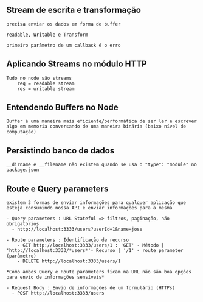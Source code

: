 ## Stream de escrita e transformação
    precisa enviar os dados em forma de buffer

    readable, Writable e Transform

    primeiro parâmetro de um callback é o erro

## Aplicando Streams no módulo HTTP
    Tudo no node são streams
        req = readable stream
        res = writable stream

## Entendendo Buffers no Node
    Buffer é uma maneira mais eficiente/performática de ser ler e escrever algo em memoria conversando de uma maneira binária (baixo nível de computação)

## Persistindo banco de dados
    __dirname e __filename não existem quando se usa o "type": "module" no package.json

## Route e Query parameters
    existem 3 formas de enviar informações para qualquer aplicação que esteja consumindo nossa API e enviar informações para a mesma

    - Query parameters : URL Stateful => filtros, paginação, não obrigatórios
      - http://localhost:3333/users?userId=1&name=jose

    - Route parameters : Identificação de recurso
        - GET http://localhost:3333/users/1 : 'GET' - Método | 'http://localhost:3333/*users*'- Recurso | '/1' - route parameter (parâmetro)
        - DELETE http://localhost:3333/users/1 

    *Como ambos Query e Route parameters ficam na URL não são boa opções para envio de informações sensíveis*
 
    - Request Body : Envio de informações de um formulário (HTTPs)
      - POST http://localhost:3333/users